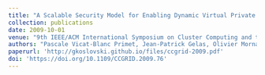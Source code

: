 ```yaml
---
title: "A Scalable Security Model for Enabling Dynamic Virtual Private Execution Infrastructures on the Internet"
collection: publications
date: 2009-10-01
venue: "9th IEEE/ACM International Symposium on Cluster Computing and the Grid (CCGrid)"
authors: "Pascale Vicat-Blanc Primet, Jean-Patrick Gelas, Olivier Mornard, Guilherme Piêgas Koslovski, Vincent Roca, Lionel Giraud, Johan Montagnat, Tram Truong Huu"
paperurl: 'http://gkoslovski.github.io/files/ccgrid-2009.pdf'
doi: 'https://doi.org/10.1109/CCGRID.2009.76'
---
```

